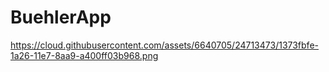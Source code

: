 # BuehlerApp
https://cloud.githubusercontent.com/assets/6640705/24713473/1373fbfe-1a26-11e7-8aa9-a400ff03b968.png
